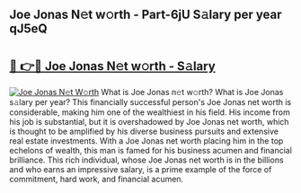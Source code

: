 ## Joe Jonas N𝚎t w𝚘rth - Part-6jU S𝚊lary per year qJ5eQ

# <h2><a href="http://gc1alu.nevu.top/?p=Joe+Jonas">🔗 👉🔴 Joe Jonas N𝚎t w𝚘rth - S𝚊lary</a></h2>

[![Joe Jonas N𝚎t W𝚘rth](https://i.imgur.com/Oavwk0R.jpeg)](http://gc1alu.nevu.top/?p=Joe+Jonas)
What is Joe Jonas n𝚎t w𝚘rth? What is Joe Jonas s𝚊lary per year?
This financially successful person's Joe Jonas net worth is considerable, making him one of the wealthiest in his field. His income from his job is substantial, but it is overshadowed by Joe Jonas net worth, which is thought to be amplified by his diverse business pursuits and extensive real estate investments. With a Joe Jonas net worth placing him in the top echelons of wealth, this man is famed for his business acumen and financial brilliance. This rich individual, whose Joe Jonas net worth is in the billions and who earns an impressive salary, is a prime example of the force of commitment, hard work, and financial acumen.
